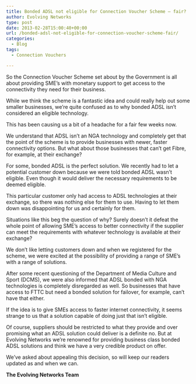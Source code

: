 ```yaml
---
title: Bonded ADSL not eligible for Connection Voucher Scheme – fair?
author: Evolving Networks
type: post
date: 2013-02-28T15:00:40+00:00
url: /bonded-adsl-not-eligible-for-connection-voucher-scheme-fair/
categories:
  - Blog
tags:
  - Connection Vouchers

---
```

So the Connection Voucher Scheme set about by the Government is all about providing SME’s with monetary support to get access to the connectivity they need for their business.

While we think the scheme is a fantastic idea and could really help out some smaller businesses, we’re quite confused as to why bonded ADSL isn’t considered an eligible technology.

This has been causing us a bit of a headache for a fair few weeks now.

We understand that ADSL isn’t an NGA technology and completely get that the point of the scheme is to provide businesses with newer, faster connectivity options. But what about those businesses that can’t get Fibre, for example, at their exchange?

For some, bonded ADSL is the perfect solution. We recently had to let a potential customer down because we were told bonded ADSL wasn’t eligible. Even though it would deliver the necessary requirements to be deemed eligible.

This particular customer only had access to ADSL technologies at their exchange, so there was nothing else for them to use. Having to let them down was disappointing for us and certainly for them.

Situations like this beg the question of why? Surely doesn’t it defeat the whole point of allowing SME’s access to better connectivity if the supplier can meet the requirements with whatever technology is available at their exchange?

We don’t like letting customers down and when we registered for the scheme, we were excited at the possibility of providing a range of SME’s with a range of solutions.

After some recent questioning of the Department of Media Culture and Sport (DCMS), we were also informed that ADSL bonded with NGA technologies is completely disregarded as well. So businesses that have access to FTTC but need a bonded solution for failover, for example, can’t have that either.

If the idea is to give SMEs access to faster internet connectivity, it seems strange to us that a solution capable of doing just that isn’t eligible.

Of course, suppliers should be restricted to what they provide and over promising what an ADSL solution could deliver is a definite no. But at Evolving Networks we’re renowned for providing business class bonded ADSL solutions and think we have a very credible product on offer.

We’ve asked about appealing this decision, so will keep our readers updated as and when we can.

**The Evolving Networks Team**